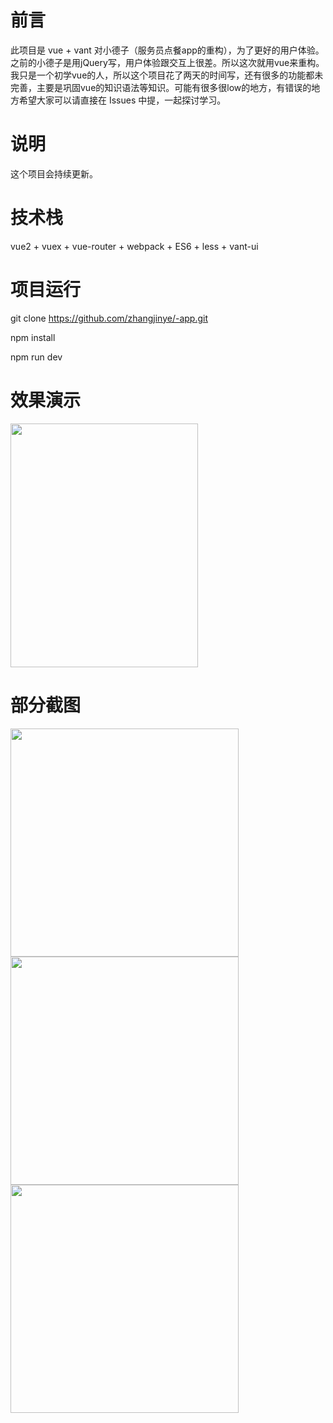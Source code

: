 # 前言
此项目是 vue + vant 对小德子（服务员点餐app的重构），为了更好的用户体验。之前的小德子是用jQuery写，用户体验跟交互上很差。所以这次就用vue来重构。我只是一个初学vue的人，所以这个项目花了两天的时间写，还有很多的功能都未完善，主要是巩固vue的知识语法等知识。可能有很多很low的地方，有错误的地方希望大家可以请直接在 Issues 中提，一起探讨学习。
# 说明
这个项目会持续更新。
# 技术栈
vue2 + vuex + vue-router + webpack + ES6 + less + vant-ui
# 项目运行
git clone https://github.com/zhangjinye/-app.git

npm install

npm run dev
# 效果演示
<html>
<div>
    <img src="http://m.decerp.cn/indeximg/vuecatering.png" width=300 height=390 />
</div>
<h1>部分截图</h1>
<div class="images-content">
<img width="365" style="margin-right: 20px;" src="http://m.decerp.cn/indeximg/new1.png" />
<img width="365" src="http://m.decerp.cn/indeximg/new2.png" />
<img width="365" style="margin-right: 20px;" src="http://m.decerp.cn/indeximg/new3.jpg"/>
</div>
</html>




